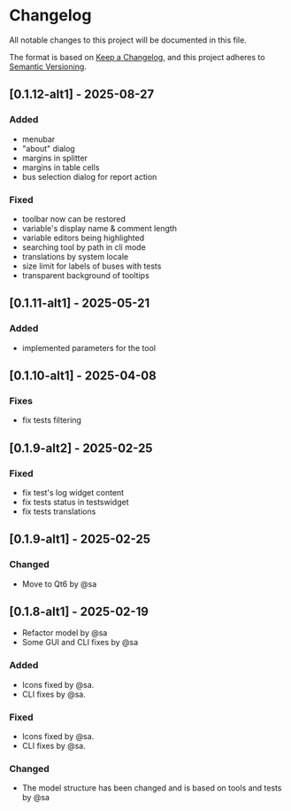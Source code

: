 # Changelog

All notable changes to this project will be documented in this file.

The format is based on [Keep a Changelog](https://keepachangelog.com/en/1.1.0/),
and this project adheres to [Semantic Versioning](https://semver.org/spec/v2.0.0.html).

## [0.1.12-alt1] - 2025-08-27

### Added

- menubar
- "about" dialog
- margins in splitter
- margins in table cells
- bus selection dialog for report action

### Fixed

- toolbar now can be restored
- variable's display name & comment length
- variable editors being highlighted
- searching tool by path in cli mode
- translations by system locale
- size limit for labels of buses with tests
- transparent background of tooltips

## [0.1.11-alt1] - 2025-05-21

### Added

- implemented parameters for the tool

## [0.1.10-alt1] - 2025-04-08

### Fixes

- fix tests filtering

## [0.1.9-alt2] - 2025-02-25

### Fixed

- fix test's log widget content
- fix tests status in testswidget
- fix tests translations

## [0.1.9-alt1] - 2025-02-25

### Changed

- Move to Qt6 by @sa

## [0.1.8-alt1] - 2025-02-19

- Refactor model by @sa
- Some GUI and CLI fixes by @sa

### Added

- Icons fixed by @sa.
- CLI fixes by @sa.

### Fixed

- Icons fixed by @sa.
- CLI fixes by @sa.

### Changed

- The model structure has been changed and is based on tools and tests by @sa
